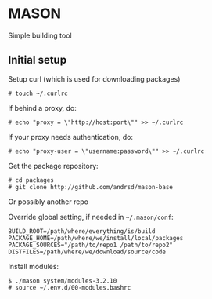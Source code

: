 MASON
=====
Simple building tool


Initial setup
-------------

Setup curl (which is used for downloading packages)
```
# touch ~/.curlrc
```

If behind a proxy, do:
```
# echo "proxy = \"http://host:port\"" >> ~/.curlrc
```

If your proxy needs authentication, do:
```
# echo "proxy-user = \"username:password\"" >> ~/.curlrc
```

Get the package repository:
```
# cd packages
# git clone http://github.com/andrsd/mason-base
```

Or possibly another repo


Override global setting, if needed in `~/.mason/conf`:
```
BUILD_ROOT=/path/where/everything/is/build
PACKAGE_HOME=/path/where/we/install/local/packages
PACKAGE_SOURCES="/path/to/repo1 /path/to/repo2"
DISTFILES=/path/where/we/download/source/code
```

Install modules:
```
$ ./mason system/modules-3.2.10
# source ~/.env.d/00-modules.bashrc
```
